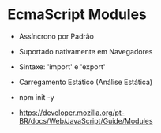 # EcmaScript Modules

- Assíncrono por Padrão
- Suportado nativamente em Navegadores
- Sintaxe: 'import' e 'export'
- Carregamento Estático (Análise Estática)

- npm init -y

- https://developer.mozilla.org/pt-BR/docs/Web/JavaScript/Guide/Modules